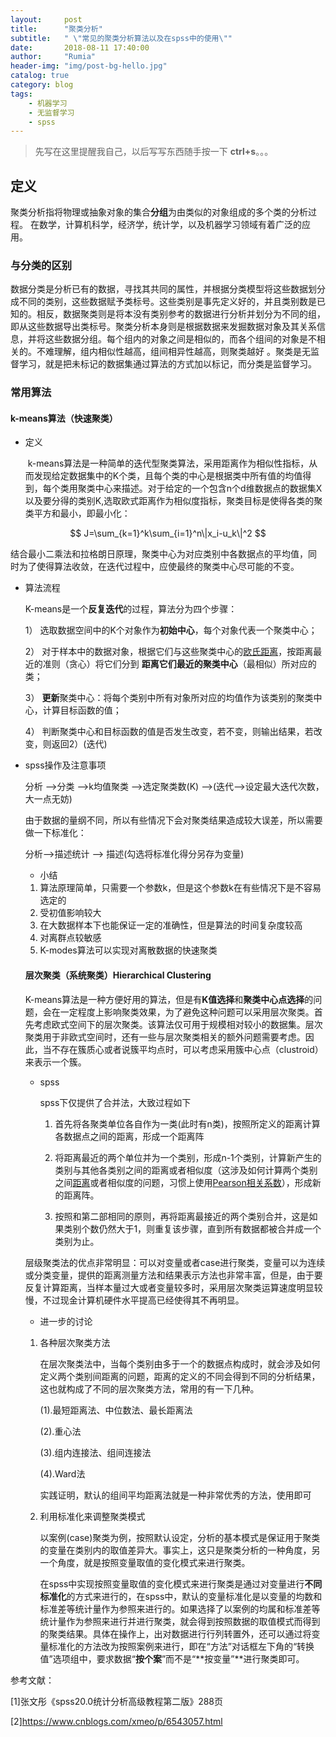 ```yaml
---
layout:     post
title:      "聚类分析"
subtitle:   " \"常见的聚类分析算法以及在spss中的使用\""
date:       2018-08-11 17:40:00
author:     "Rumia"
header-img: "img/post-bg-hello.jpg"
catalog: true
category: blog
tags:
    - 机器学习
    - 无监督学习
    - spss
---
```


> 先写在这里提醒我自己，以后写写东西随手按一下 **ctrl+s**。。。

## 定义

聚类分析指将物理或抽象对象的集合**分组**为由类似的对象组成的多个类的分析过程。 在数学，计算机科学，经济学，统计学，以及机器学习领域有着广泛的应用。

### 与**分类**的区别

数据分类是分析已有的数据，寻找其共同的属性，并根据分类模型将这些数据划分成不同的类别，这些数据赋予类标号。这些类别是事先定义好的，并且类别数是已知的。相反，数据聚类则是将本没有类别参考的数据进行分析并划分为不同的组，即从这些数据导出类标号。聚类分析本身则是根据数据来发掘数据对象及其关系信息，并将这些数据分组。每个组内的对象之间是相似的，而各个组间的对象是不相关的。不难理解，组内相似性越高，组间相异性越高，则聚类越好 。聚类是无监督学习，就是把未标记的数据集通过算法的方式加以标记，而分类是监督学习。

### 常用算法

#### k-means算法（快速聚类）

- 定义

   k-means算法是一种简单的迭代型聚类算法，采用距离作为相似性指标，从而发现给定数据集中的K个类，且每个类的中心是根据类中所有值的均值得到，每个类用聚类中心来描述。对于给定的一个包含n个d维数据点的数据集X以及要分得的类别K,选取欧式距离作为相似度指标，聚类目标是使得各类的聚类平方和最小，即最小化： 

$$
J=\sum_{k=1}^k\sum_{i=1}^n\|x_i-u_k\|^2
$$

​	结合最小二乘法和拉格朗日原理，聚类中心为对应类别中各数据点的平均值，同   时为了使得算法收敛，在迭代过程中，应使最终的聚类中心尽可能的不变。 

- 算法流程

  K-means是一个**反复迭代**的过程，算法分为四个步骤：

  1） 选取数据空间中的K个对象作为**初始中心**，每个对象代表一个聚类中心；

  2） 对于样本中的数据对象，根据它们与这些聚类中心的[欧氏距离](https://baike.baidu.com/item/%E6%AC%A7%E5%87%A0%E9%87%8C%E5%BE%97%E5%BA%A6%E9%87%8F/1274107?fromtitle=%E6%AC%A7%E6%B0%8F%E8%B7%9D%E7%A6%BB&fromid=1798948&fr=aladdin)，按距离最近的准则（贪心）将它们分到 **距离它们最近的聚类中心**（最相似）所对应的类；

  3） **更新**聚类中心：将每个类别中所有对象所对应的均值作为该类别的聚类中心，计算目标函数的值；

  4） 判断聚类中心和目标函数的值是否发生改变，若不变，则输出结果，若改变，则返回2）(迭代)

  

- spss操作及注意事项

  分析 -->分类 -->k均值聚类 -->选定聚类数(K) -->(迭代-->设定最大迭代次数，大一点无妨)

  由于数据的量纲不同，所以有些情况下会对聚类结果造成较大误差，所以需要做一下标准化：

  分析-->描述统计 --> 描述(勾选将标准化得分另存为变量)   

  

  - 小结

  1. 算法原理简单，只需要一个参数k，但是这个参数k在有些情况下是不容易选定的
  2. 受初值影响较大
  3. 在大数据样本下也能保证一定的准确性，但是算法的时间复杂度较高
  4. 对离群点较敏感
  5.  K-modes算法可以实现对离散数据的快速聚类

  

  #### 层次聚类（系统聚类）Hierarchical Clustering

  K-means算法是一种方便好用的算法，但是有**K值选择**和**聚类中心点选择**的问题，会在一定程度上影响聚类效果，为了避免这种问题可以采用层次聚类。首先考虑欧式空间下的层次聚类。该算法仅可用于规模相对较小的数据集。层次聚类用于非欧式空间时，还有一些与层次聚类相关的额外问题需要考虑。因此，当不存在簇质心或者说簇平均点时，可以考虑采用簇中心点（clustroid）来表示一个簇。 

  - spss

    spss下仅提供了合并法，大致过程如下

    1. 首先将各聚类单位各自作为一类(此时有n类)，按照所定义的距离计算各数据点之间的距离，形成一个距离阵

    2. 将距离最近的两个单位并为一个类别，形成n-1个类别，计算新产生的类别与其他各类别之间的距离或者相似度（这涉及如何计算两个类别之间[距离](https://blog.csdn.net/Kevin_cc98/article/details/73742037)或者相似度的问题，习惯上使用[Pearson相关系数](https://baike.baidu.com/item/Pearson%E7%9B%B8%E5%85%B3%E7%B3%BB%E6%95%B0/6243913?fr=aladdin)），形成新的距离阵。

    3. 按照和第二部相同的原则，再将距离最接近的两个类别合并，这是如果类别个数仍然大于1，则重复该步骤，直到所有数据都被合并成一个类别为止。

       

  层级聚类法的优点非常明显：可以对变量或者case进行聚类，变量可以为连续或分类变量，提供的距离测量方法和结果表示方法也非常丰富，但是，由于要反复计算距离，当样本量过大或者变量较多时，采用层次聚类运算速度明显较慢，不过现金计算机硬件水平提高已经使得其不再明显。

  

  - 进一步的讨论

  1. 各种层次聚类方法

     在层次聚类法中，当每个类别由多于一个的数据点构成时，就会涉及如何定义两个类别间距离的问题，距离的定义的不同会得到不同的分析结果，这也就构成了不同的层次聚类方法，常用的有一下几种。

     (1).最短距离法、中位数法、最长距离法

     (2).重心法

     (3).组内连接法、组间连接法

     (4).Ward法

     实践证明，默认的组间平均距离法就是一种非常优秀的方法，使用即可

  2. 利用标准化来调整聚类模式

     以案例(case)聚类为例，按照默认设定，分析的基本模式是保证用于聚类的变量在类别内的取值差异大。事实上，这只是聚类分析的一种角度，另一个角度，就是按照变量取值的变化模式来进行聚类。

     在spss中实现按照变量取值的变化模式来进行聚类是通过对变量进行**不同标准化**的方式来进行的，在spss中，默认的变量标准化是以变量的均数和标准差等统计量作为参照来进行的。如果选择了以案例的均属和标准差等统计量作为参照来进行并进行聚类，就会得到按照数据的取值模式而得到的聚类结果。具体在操作上，出对数据进行行列转置外，还可以通过将变量标准化的方法改为按照案例来进行，即在“方法”对话框左下角的“转换值”选项组中，要求数据“**按个案**”而不是“**按变量”**进行聚类即可。



参考文献：

[1]张文彤《spss20.0统计分析高级教程第二版》288页

[2]https://www.cnblogs.com/xmeo/p/6543057.html
